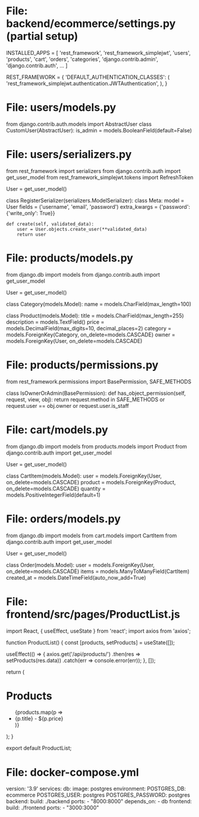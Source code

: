 # File: backend/ecommerce/settings.py (partial setup)
INSTALLED_APPS = [
    'rest_framework',
    'rest_framework_simplejwt',
    'users',
    'products',
    'cart',
    'orders',
    'categories',
    'django.contrib.admin',
    'django.contrib.auth',
    ...
]

REST_FRAMEWORK = {
    'DEFAULT_AUTHENTICATION_CLASSES': (
        'rest_framework_simplejwt.authentication.JWTAuthentication',
    ),
}

# File: users/models.py
from django.contrib.auth.models import AbstractUser
class CustomUser(AbstractUser):
    is_admin = models.BooleanField(default=False)

# File: users/serializers.py
from rest_framework import serializers
from django.contrib.auth import get_user_model
from rest_framework_simplejwt.tokens import RefreshToken

User = get_user_model()

class RegisterSerializer(serializers.ModelSerializer):
    class Meta:
        model = User
        fields = ('username', 'email', 'password')
        extra_kwargs = {'password': {'write_only': True}}

    def create(self, validated_data):
        user = User.objects.create_user(**validated_data)
        return user

# File: products/models.py
from django.db import models
from django.contrib.auth import get_user_model

User = get_user_model()

class Category(models.Model):
    name = models.CharField(max_length=100)

class Product(models.Model):
    title = models.CharField(max_length=255)
    description = models.TextField()
    price = models.DecimalField(max_digits=10, decimal_places=2)
    category = models.ForeignKey(Category, on_delete=models.CASCADE)
    owner = models.ForeignKey(User, on_delete=models.CASCADE)

# File: products/permissions.py
from rest_framework.permissions import BasePermission, SAFE_METHODS

class IsOwnerOrAdmin(BasePermission):
    def has_object_permission(self, request, view, obj):
        return request.method in SAFE_METHODS or request.user == obj.owner or request.user.is_staff

# File: cart/models.py
from django.db import models
from products.models import Product
from django.contrib.auth import get_user_model

User = get_user_model()

class CartItem(models.Model):
    user = models.ForeignKey(User, on_delete=models.CASCADE)
    product = models.ForeignKey(Product, on_delete=models.CASCADE)
    quantity = models.PositiveIntegerField(default=1)

# File: orders/models.py
from django.db import models
from cart.models import CartItem
from django.contrib.auth import get_user_model

User = get_user_model()

class Order(models.Model):
    user = models.ForeignKey(User, on_delete=models.CASCADE)
    items = models.ManyToManyField(CartItem)
    created_at = models.DateTimeField(auto_now_add=True)

# File: frontend/src/pages/ProductList.js
import React, { useEffect, useState } from 'react';
import axios from 'axios';

function ProductList() {
  const [products, setProducts] = useState([]);

  useEffect(() => {
    axios.get('/api/products/')
      .then(res => setProducts(res.data))
      .catch(err => console.error(err));
  }, []);

  return (
    <div>
      <h1>Products</h1>
      <ul>
        {products.map(p => <li key={p.id}>{p.title} - ${p.price}</li>)}
      </ul>
    </div>
  );
}

export default ProductList;

# File: docker-compose.yml
version: '3.9'
services:
  db:
    image: postgres
    environment:
      POSTGRES_DB: ecommerce
      POSTGRES_USER: postgres
      POSTGRES_PASSWORD: postgres
  backend:
    build: ./backend
    ports:
      - "8000:8000"
    depends_on:
      - db
  frontend:
    build: ./frontend
    ports:
      - "3000:3000"
